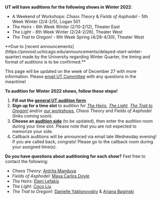 **UT will have auditions for the following shows in Winter 2022**:

* A Weekend of Workshops: *Chaos Theory* & *Fields of Asphodel* - 5th Week Winter (2/4-2/5), Logan 501
* *The Heirs* - 6th Week Winter (2/10-2/12), Theater East
* *The Light* - 8th Week Winter (2/24-2/26), Theater West
* *The Trail to Oregon!* - 6th Week Spring (4/28-4/30), Theater West

<div markdown=1 class="alert alert-primary">
**Due to [recent announcements](https://provost.uchicago.edu/announcements/delayed-start-winter-quarter) made by the University regarding Winter Quarter, the timing and format of auditions is to be confirmed.**

This page will be updated on the week of December 27 with more information. Please [email UT Committee](mailto:ut-committee@uchicago.edu) with any questions in the meantime!
</div>

**To audition for Winter 2022 shows, follow these steps!**

1. **Fill out the [general UT audition form](https://bit.ly/UTWinter22Auditions)**.
2. **Sign up for a time slot** to audition for [*The Heirs*](#), [*The Light*](#), [*The Trail to Oregon!*](#) and/or [our workshops](#), *Chaos Theory* and *Fields of Asphodel* (links coming soon).
3. **Choose an [audition side](https://bit.ly/UTWinter22AuditionSides)** (to be updated), then enter the audition room during your time slot. Please note that you are not expected to memorize your side.
4. Callback auditions will be announced via email late Wednesday evening! If you are called back, congrats! Please go to the callback room during your assigned time(s).

**Do you have questions about auditioning for each show?** Feel free to contact the following:

* *Chaos Theory*: [Antrita Manduva](mailto:amanduva@uchicago.edu)
* *Fields of Asphodel*: [Maya Carlos Doyle](mailto:mayacdoyle@uchicago.edu)
* *The Heirs*: [Eleni Lefakis](mailto:elenilefakis@uchicago.edu)
* *The Light*: [Coco Liu](mailto:cocoliu@uchicago.edu)
* *The Trail to Oregon!*: [Danielle Yablonovskiy](mailto:dyab2602@uchicago.edu) & [Ariana Baginski](mailto:abaginski@uchicago.edu)
